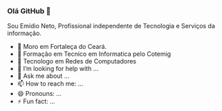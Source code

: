 ### Olá GitHub 👋

Sou Emídio Neto, Profissional independente de Tecnologia e Serviços da informação.

- 🔭 Moro em Fortaleça do Ceará. 
- 🌱 Formação em Tecnico em Informatica pelo Cotemig
- 👯 Tecnologo em Redes de Computadores
- 🤔 I’m looking for help with ...
- 💬 Ask me about ...
- 📫 How to reach me: ...
- 😄 Pronouns: ...
- ⚡ Fun fact: ...


<!--
**emidiocom/emidiocom** is a ✨ _special_ ✨ repository because its `README.md` (this file) appears on your GitHub profile.

Here are some ideas to get you started:

- 🔭 I’m currently working on ...
- 🌱 I’m currently learning ...
- 👯 I’m looking to collaborate on ...
- 🤔 I’m looking for help with ...
- 💬 Ask me about ...
- 📫 How to reach me: ...
- 😄 Pronouns: ...
- ⚡ Fun fact: ...
-->
